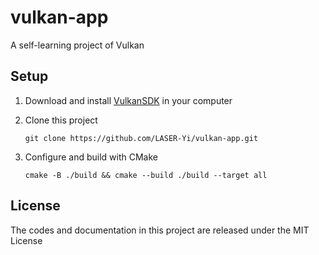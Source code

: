 # vulkan-app

A self-learning project of Vulkan

## Setup

1. Download and install [VulkanSDK](https://vulkan.lunarg.com/sdk/home) in your computer

2. Clone this project

   `git clone https://github.com/LASER-Yi/vulkan-app.git`

3. Configure and build with CMake

   `cmake -B ./build && cmake --build ./build --target all`

## License

The codes and documentation in this project are released under the MIT License
